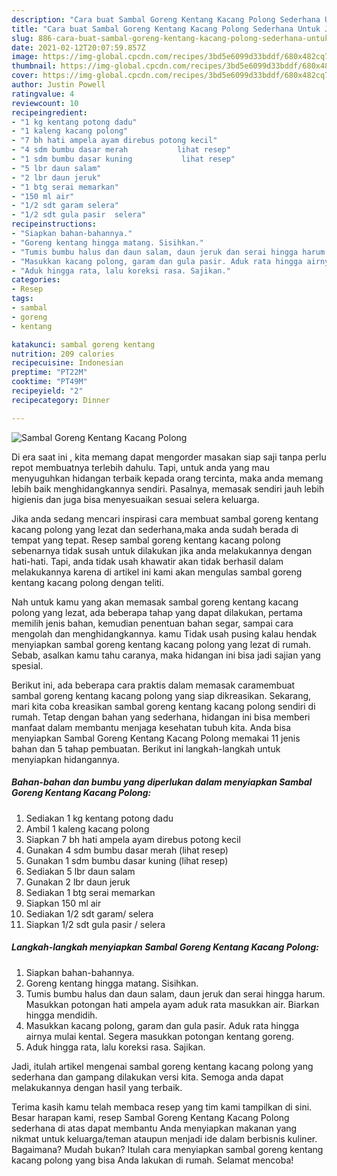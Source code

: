 ```yaml
---
description: "Cara buat Sambal Goreng Kentang Kacang Polong Sederhana Untuk Jualan"
title: "Cara buat Sambal Goreng Kentang Kacang Polong Sederhana Untuk Jualan"
slug: 886-cara-buat-sambal-goreng-kentang-kacang-polong-sederhana-untuk-jualan
date: 2021-02-12T20:07:59.857Z
image: https://img-global.cpcdn.com/recipes/3bd5e6099d33bddf/680x482cq70/sambal-goreng-kentang-kacang-polong-foto-resep-utama.jpg
thumbnail: https://img-global.cpcdn.com/recipes/3bd5e6099d33bddf/680x482cq70/sambal-goreng-kentang-kacang-polong-foto-resep-utama.jpg
cover: https://img-global.cpcdn.com/recipes/3bd5e6099d33bddf/680x482cq70/sambal-goreng-kentang-kacang-polong-foto-resep-utama.jpg
author: Justin Powell
ratingvalue: 4
reviewcount: 10
recipeingredient:
- "1 kg kentang potong dadu"
- "1 kaleng kacang polong"
- "7 bh hati ampela ayam direbus potong kecil"
- "4 sdm bumbu dasar merah           lihat resep"
- "1 sdm bumbu dasar kuning           lihat resep"
- "5 lbr daun salam"
- "2 lbr daun jeruk"
- "1 btg serai memarkan"
- "150 ml air"
- "1/2 sdt garam selera"
- "1/2 sdt gula pasir  selera"
recipeinstructions:
- "Siapkan bahan-bahannya."
- "Goreng kentang hingga matang. Sisihkan."
- "Tumis bumbu halus dan daun salam, daun jeruk dan serai hingga harum. Masukkan potongan hati ampela ayam aduk rata masukkan air. Biarkan hingga mendidih."
- "Masukkan kacang polong, garam dan gula pasir. Aduk rata hingga airnya mulai kental. Segera masukkan potongan kentang goreng."
- "Aduk hingga rata, lalu koreksi rasa. Sajikan."
categories:
- Resep
tags:
- sambal
- goreng
- kentang

katakunci: sambal goreng kentang 
nutrition: 209 calories
recipecuisine: Indonesian
preptime: "PT22M"
cooktime: "PT49M"
recipeyield: "2"
recipecategory: Dinner

---
```



![Sambal Goreng Kentang Kacang Polong](https://img-global.cpcdn.com/recipes/3bd5e6099d33bddf/680x482cq70/sambal-goreng-kentang-kacang-polong-foto-resep-utama.jpg)

Di era  saat ini , kita memang dapat mengorder masakan siap saji tanpa perlu repot membuatnya terlebih dahulu. Tapi, untuk anda yang mau menyuguhkan hidangan terbaik kepada orang tercinta, maka anda memang lebih baik menghidangkannya sendiri. Pasalnya, memasak sendiri jauh lebih higienis dan juga bisa menyesuaikan sesuai selera keluarga.

Jika anda sedang mencari inspirasi cara membuat sambal goreng kentang kacang polong yang lezat dan sederhana,maka anda sudah berada di tempat yang tepat. Resep sambal goreng kentang kacang polong  sebenarnya tidak susah untuk dilakukan jika anda melakukannya dengan hati-hati. Tapi, anda tidak usah khawatir akan tidak berhasil dalam melakukannya 
karena di artikel ini kami akan mengulas sambal goreng kentang kacang polong dengan teliti.  



Nah untuk kamu yang akan memasak sambal goreng kentang kacang polong yang lezat, ada beberapa tahap yang dapat dilakukan, pertama memilih jenis bahan, kemudian penentuan bahan segar, sampai cara mengolah dan menghidangkannya. kamu Tidak usah pusing kalau hendak menyiapkan sambal goreng kentang kacang polong yang lezat di rumah. Sebab, asalkan kamu  tahu caranya, maka hidangan ini bisa jadi sajian yang spesial.

Berikut ini, ada beberapa cara praktis  dalam memasak caramembuat sambal goreng kentang kacang polong yang siap dikreasikan. Sekarang, mari kita coba kreasikan sambal goreng kentang kacang polong sendiri di rumah. Tetap dengan bahan yang sederhana, hidangan ini bisa memberi manfaat dalam membantu menjaga kesehatan tubuh kita. Anda bisa menyiapkan Sambal Goreng Kentang Kacang Polong memakai 11 jenis bahan dan 5 tahap pembuatan. Berikut ini langkah-langkah untuk menyiapkan hidangannya.

<!--inarticleads1-->

##### Bahan-bahan dan bumbu yang diperlukan dalam menyiapkan Sambal Goreng Kentang Kacang Polong:

1. Sediakan 1 kg kentang potong dadu
1. Ambil 1 kaleng kacang polong
1. Siapkan 7 bh hati ampela ayam direbus potong kecil
1. Gunakan 4 sdm bumbu dasar merah           (lihat resep)
1. Gunakan 1 sdm bumbu dasar kuning           (lihat resep)
1. Sediakan 5 lbr daun salam
1. Gunakan 2 lbr daun jeruk
1. Sediakan 1 btg serai memarkan
1. Siapkan 150 ml air
1. Sediakan 1/2 sdt garam/ selera
1. Siapkan 1/2 sdt gula pasir / selera




<!--inarticleads2-->

##### Langkah-langkah menyiapkan Sambal Goreng Kentang Kacang Polong:

1. Siapkan bahan-bahannya.
1. Goreng kentang hingga matang. Sisihkan.
1. Tumis bumbu halus dan daun salam, daun jeruk dan serai hingga harum. Masukkan potongan hati ampela ayam aduk rata masukkan air. Biarkan hingga mendidih.
1. Masukkan kacang polong, garam dan gula pasir. Aduk rata hingga airnya mulai kental. Segera masukkan potongan kentang goreng.
1. Aduk hingga rata, lalu koreksi rasa. Sajikan.




Jadi, itulah artikel mengenai  sambal goreng kentang kacang polong  yang sederhana dan gampang dilakukan versi kita. Semoga anda dapat melakukannya dengan hasil yang terbaik. 

Terima kasih kamu telah membaca resep yang tim kami tampilkan di sini. Besar harapan kami, resep  Sambal Goreng Kentang Kacang Polong sederhana di atas dapat membantu Anda menyiapkan makanan yang nikmat untuk keluarga/teman ataupun menjadi ide dalam berbisnis kuliner. Bagaimana? Mudah bukan? Itulah cara menyiapkan sambal goreng kentang kacang polong yang bisa Anda lakukan di rumah. Selamat mencoba!

